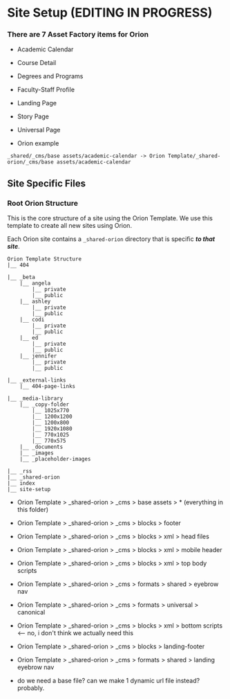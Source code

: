 # Site Setup (EDITING IN PROGRESS)

### There are 7 Asset Factory items for Orion

-   Academic Calendar
-   Course Detail
-   Degrees and Programs
-   Faculty-Staff Profile
-   Landing Page
-   Story Page
-   Universal Page

-   Orion example

```
_shared/_cms/base assets/academic-calendar -> Orion Template/_shared-orion/_cms/base assets/academic-calendar
```

## Site Specific Files

### Root Orion Structure

This is the core structure of a site using the Orion Template. We use this template to create all new sites using Orion.

Each Orion site contains a `_shared-orion` directory that is specific **_to that site_**.

```
Orion Template Structure
|__ 404

|__ _beta
    |__ angela
        |__ private
        |__ public
    |__ ashley
        |__ private
        |__ public
    |__ codi
        |__ private
        |__ public
    |__ ed
        |__ private
        |__ public
    |__ jennifer
        |__ private
        |__ public

|__ _external-links
    |__ 404-page-links

|__ _media-library
    |__ _copy-folder
        |__ 1025x770
        |__ 1200x1200
        |__ 1200x800
        |__ 1920x1080
        |__ 770x1025
        |__ 770x575
    |__ _documents
    |__ _images
    |__ _placeholder-images

|__ _rss
|__ _shared-orion
|__ index
|__ site-setup
```

-   Orion Template > \_shared-orion > \_cms > base assets > \* (everything in this folder)

-   Orion Template > \_shared-orion > \_cms > blocks > footer
-   Orion Template > \_shared-orion > \_cms > blocks > xml > head files
-   Orion Template > \_shared-orion > \_cms > blocks > xml > mobile header
-   Orion Template > \_shared-orion > \_cms > blocks > xml > top body scripts
-   Orion Template > \_shared-orion > \_cms > formats > shared > eyebrow nav
-   Orion Template > \_shared-orion > \_cms > formats > universal > canonical

-   Orion Template > \_shared-orion > \_cms > blocks > xml > bottom scripts <-- no, i don't think we actually need this

-   Orion Template > \_shared-orion > \_cms > blocks > landing-footer
-   Orion Template > \_shared-orion > \_cms > formats > shared > landing eyebrow nav

-   do we need a base file? can we make 1 dynamic url file instead? probably.
